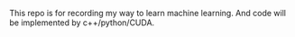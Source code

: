 This repo is for recording my way to learn machine learning. And code will be implemented by c++/python/CUDA.